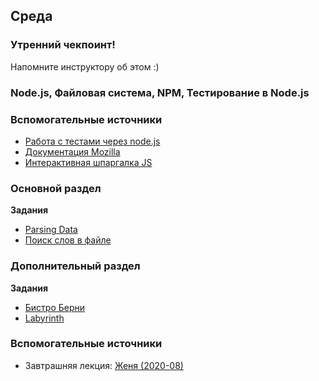 ## Среда

### Утренний чекпоинт!

Напомните инструктору об этом :)

### Node.js, Файловая система, NPM, Тестирование в Node.js


### Вспомогательные источники

- [Работа с тестами через node.js](https://github.com/Elbrus-Bootcamp/manuals/blob/master/jasmine.md)
- [Документация Mozilla](https://developer.mozilla.org/ru/docs/Web/JavaScript)
- [Интерактивная шпаргалка JS](https://htmlcheatsheet.com/js)

### Основной раздел

**Задания**
- [Parsing Data](../../../../parsing-data-1-csv-in-csv-out-challenge)
- [Поиск слов в файле](../../../../words-in-a-file-challenge)

### Дополнительный раздел

**Задания**
- [Бистро Берни](../../../../algorithms-and-oo-checkpoint-challenge)
- [Labyrinth](../../../../labyrinth-challenge)

### Вспомогательные источники
- Завтрашняя лекция: [Женя (2020-08)](https://www.youtube.com/watch?v=2yQK4SFXMRY&list=PL8NGcSL3ZP-_tTReN_spNfCi-6D4Ox-0o&index=11)
